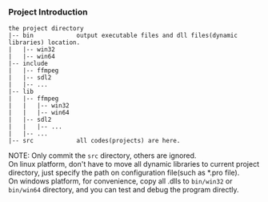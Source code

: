 ### Project Introduction

```
the project directory
|-- bin            output executable files and dll files(dynamic libraries) location.
|   |-- win32
|   |-- win64
|-- include
|   |-- ffmpeg
|   |-- sdl2
|   |-- ...
|-- lib
|   |-- ffmpeg
|   |   |-- win32
|   |   |-- win64
|   |-- sdl2
|   |   |-- ...
|   |-- ...
|-- src            all codes(projects) are here.
```

NOTE: Only commit the `src` directory, others are ignored.  
On linux platform, don't have to move all dynamic libraries to current project directory,
just specify the path on configuration file(such as *.pro file).  
On windows platform, for convenience, copy all .dlls to `bin/win32` or `bin/win64` directory, and you can
test and debug the program directly.